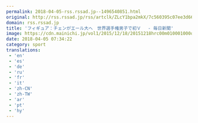 ```yaml
---
permalink: 2018-04-05-rss.rssad.jp--1496540851.html
original: http://rss.rssad.jp/rss/artclk/ZLcY1bpa2mkX/7c560395c07ee3d6621fadfea590fabc?ul=y5imhDXbB7qRUp7Q9mFCaKtiWc1Tq5Jk756QU71r.BFyiMjLzpHthNRvKxZ6h3Bh3dBe_Znd7lNWC0RoDqL5LnVLecFb
domain: rss.rssad.jp
title: 'フィギュア：チェンがエール大へ　世界選手権男子で初Ｖ　 - 毎日新聞'
image: https://cdn.mainichi.jp/vol1/2015/12/18/20151218hrc00m010001000q/9.jpg?2
date: 2018-04-05 07:34:22
category: sport
translations: 
 - 'en'
 - 'es'
 - 'de'
 - 'ru'
 - 'fr'
 - 'it'
 - 'zh-CN'
 - 'zh-TW'
 - 'ar'
 - 'pt'
 - 'hy'
---
```


